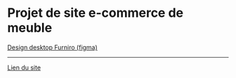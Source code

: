 # Projet de site e-commerce de meuble

[Design desktop Furniro (figma)](https://www.figma.com/design/TRMNXUkv8TMXoyljdPOBJ9/eCommerce-Website-%7C-Web-Page-Design-%7C-UI-KIT-%7C-Interior-Landing-Page-(Community)?node-id=0-1)

---

[Lien du site](https://furniro-project.netlify.app/)